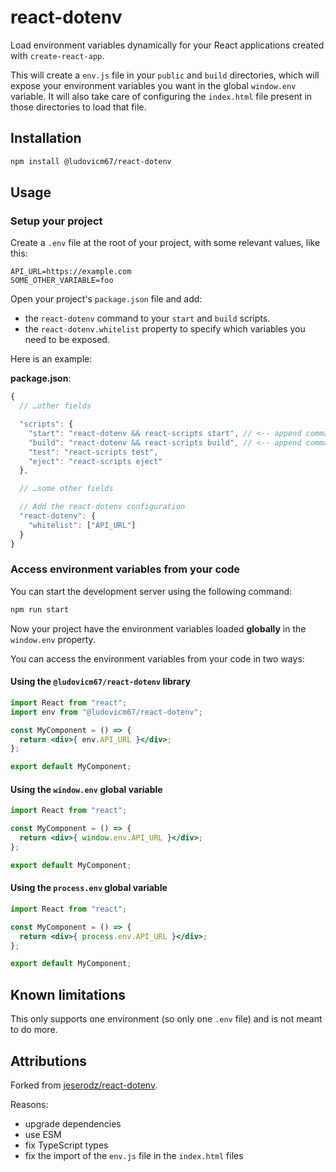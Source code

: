 # react-dotenv

Load environment variables dynamically for your React applications created with `create-react-app`.

This will create a `env.js` file in your `public` and `build` directories, which will expose your environment variables you want in the global `window.env` variable.
It will also take care of configuring the `index.html` file present in those directories to load that file.

## Installation

```sh
npm install @ludovicm67/react-dotenv
```

## Usage

### Setup your project

Create a `.env` file at the root of your project, with some relevant values, like this:

```env
API_URL=https://example.com
SOME_OTHER_VARIABLE=foo
```

Open your project's `package.json` file and add:

- the `react-dotenv` command to your `start` and `build` scripts.
- the `react-dotenv.whitelist` property to specify which variables you need to be exposed.

Here is an example:

**package.json**:
```js
{
  // …other fields

  "scripts": {
    "start": "react-dotenv && react-scripts start", // <-- append command
    "build": "react-dotenv && react-scripts build", // <-- append command
    "test": "react-scripts test",
    "eject": "react-scripts eject"
  },

  // …some other fields

  // Add the react-dotenv configuration
  "react-dotenv": {
    "whitelist": ["API_URL"]
  }
}
```

### Access environment variables from your code

You can start the development server using the following command:

```sh
npm run start
```

Now your project have the environment variables loaded **globally** in the `window.env` property.

You can access the environment variables from your code in two ways:

#### Using the `@ludovicm67/react-dotenv` library

```jsx
import React from "react";
import env from "@ludovicm67/react-dotenv";

const MyComponent = () => {
  return <div>{ env.API_URL }</div>;
};

export default MyComponent;
```

#### Using the `window.env` global variable

```jsx
import React from "react";

const MyComponent = () => {
  return <div>{ window.env.API_URL }</div>;
};

export default MyComponent;
```

#### Using the `process.env` global variable

```jsx
import React from "react";

const MyComponent = () => {
  return <div>{ process.env.API_URL }</div>;
};

export default MyComponent;
```

## Known limitations

This only supports one environment (so only one `.env` file) and is not meant to do more.

## Attributions

Forked from [jeserodz/react-dotenv](https://github.com/jeserodz/react-dotenv/commit/5ca0fe8ae117f18ae43ca965534c4c3d13f81897).

Reasons:
- upgrade dependencies
- use ESM
- fix TypeScript types
- fix the import of the `env.js` file in the `index.html` files
